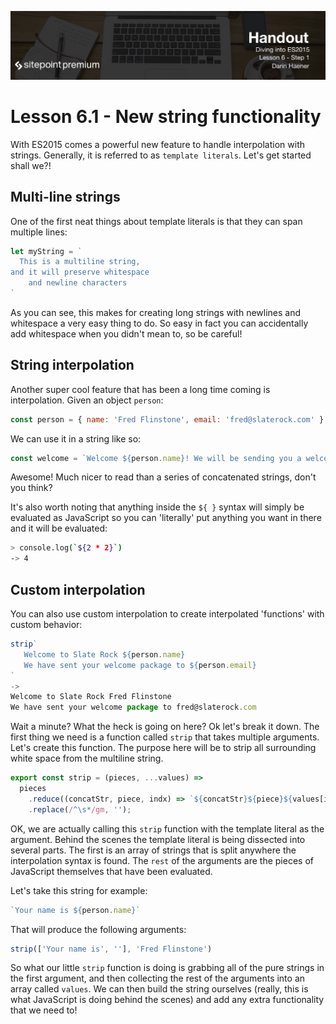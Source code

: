 ![](headings/6.1.png)

# Lesson 6.1 - New string functionality

With ES2015 comes a powerful new feature to handle interpolation with strings. Generally, it is referred to as `template literals`. Let's get started shall we?!

## Multi-line strings

One of the first neat things about template literals is that they can span multiple lines:

```js
let myString = `
  This is a multiline string,
and it will preserve whitespace
    and newline characters
`
```

As you can see, this makes for creating long strings with newlines and whitespace a very easy thing to do. So easy in fact you can accidentally add whitespace when you didn't mean to, so be careful!

## String interpolation

Another super cool feature that has been a long time coming is interpolation. Given an object `person`:

```js
const person = { name: 'Fred Flinstone', email: 'fred@slaterock.com' }
```

We can use it in a string like so:

```js
const welcome = `Welcome ${person.name}! We will be sending you a welcome email to ${person.email} shortly!`
```

Awesome! Much nicer to read than a series of concatenated strings, don't you think?

It's also worth noting that anything inside the `${ }` syntax will simply be evaluated as JavaScript so you can 'literally' put anything you want in there and it will be evaluated:

```bash
> console.log(`${2 * 2}`)
-> 4
```

## Custom interpolation

You can also use custom interpolation to create interpolated 'functions' with custom behavior:

```js
strip`
   Welcome to Slate Rock ${person.name}
   We have sent your welcome package to ${person.email}
`
->
Welcome to Slate Rock Fred Flinstone
We have sent your welcome package to fred@slaterock.com
```

Wait a minute? What the heck is going on here? Ok let's break it down. The first thing we need is a function called `strip` that takes multiple arguments. Let's create this function. The purpose here will be to strip all surrounding white space from the multiline string.

```js
export const strip = (pieces, ...values) =>
  pieces
    .reduce((concatStr, piece, indx) => `${concatStr}${piece}${values[indx] || ''}`, '')
    .replace(/^\s*/gm, '');
```

OK, we are actually calling this `strip` function with the template literal as the argument. Behind the scenes the template literal is being dissected into several parts. The first is an array of strings that is split anywhere the interpolation syntax is found. The `rest` of the arguments are the pieces of JavaScript themselves that have been evaluated.

Let's take this string for example:

```js
`Your name is ${person.name}`
```

That will produce the following arguments:

```js
strip(['Your name is', ''], 'Fred Flinstone')
```

So what our little `strip` function is doing is grabbing all of the pure strings in the first argument, and then collecting the rest of the arguments into an array called `values`. We can then build the string ourselves (really, this is what JavaScript is doing behind the scenes) and add any extra functionality that we need to!